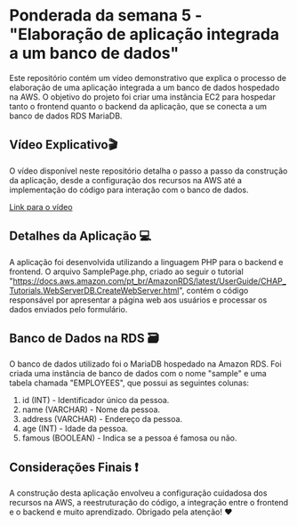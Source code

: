 # Ponderada da semana 5 - "Elaboração de aplicação integrada a um banco de dados"

Este repositório contém um vídeo demonstrativo que explica o processo de elaboração de uma aplicação integrada a um banco de dados hospedado na AWS. O objetivo do projeto foi criar uma instância EC2 para hospedar tanto o frontend quanto o backend da aplicação, que se conecta a um banco de dados RDS MariaDB.

## Vídeo Explicativo🎬
O vídeo disponível neste repositório detalha o passo a passo da construção da aplicação, desde a configuração dos recursos na AWS até a implementação do código para interação com o banco de dados.

<a href='./video.mov'>Link para o vídeo</a>

## Detalhes da Aplicação 💻
A aplicação foi desenvolvida utilizando a linguagem PHP para o backend e frontend. O arquivo SamplePage.php, criado ao seguir o tutorial "https://docs.aws.amazon.com/pt_br/AmazonRDS/latest/UserGuide/CHAP_Tutorials.WebServerDB.CreateWebServer.html", contém o código responsável por apresentar a página web aos usuários e processar os dados enviados pelo formulário.

## Banco de Dados na RDS 🗃️
O banco de dados utilizado foi o MariaDB hospedado na Amazon RDS. Foi criada uma instância de banco de dados com o nome "sample" e uma tabela chamada "EMPLOYEES", que possui as seguintes colunas:

1. id (INT) - Identificador único da pessoa.
2. name (VARCHAR) - Nome da pessoa.
3. address (VARCHAR) - Endereço da pessoa.
4. age (INT) - Idade da pessoa.
5. famous (BOOLEAN) - Indica se a pessoa é famosa ou não.

## Considerações Finais ❗
A construção desta aplicação envolveu a configuração cuidadosa dos recursos na AWS, a reestruturação do código, a integração entre o frontend e o backend e muito aprendizado. Obrigado pela atenção! ❤️
